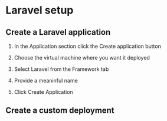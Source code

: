 # Laravel setup

## Create a Laravel application

1. In the Application section click the Create application button

2. Choose the virtual machine where you want it deployed

3. Select Laravel from the Framework tab

4. Provide a meaninful name

5. Click Create Application

## Create a custom deployment

